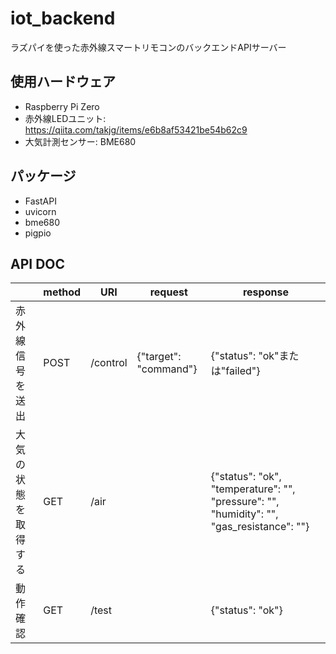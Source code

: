 # iot_backend

ラズパイを使った赤外線スマートリモコンのバックエンドAPIサーバー

## 使用ハードウェア
- Raspberry Pi Zero
- 赤外線LEDユニット: https://qiita.com/takjg/items/e6b8af53421be54b62c9
- 大気計測センサー: BME680

## パッケージ
- FastAPI
- uvicorn
- bme680
- pigpio

## API DOC
|                     | method | URI  | request  | response  |
| ------------------  | ---- | ------- | ------- |------- |
| 赤外線信号を送出     | POST | /control | {"target": "command"} | {"status": "ok"または"failed"}
| 大気の状態を取得する | GET | /air      | |  {"status": "ok", "temperature": "", "pressure": "", "humidity": "", "gas_resistance": ""} |
| 動作確認 | GET | /test      | |  {"status": "ok"} |
